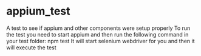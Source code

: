 # appium_test
A test to see if appium and other components were setup properly
To run the test you need to start appium and then run the following command in your test folder: npm test
It will start selenium webdriver for you and then it will execute the test
